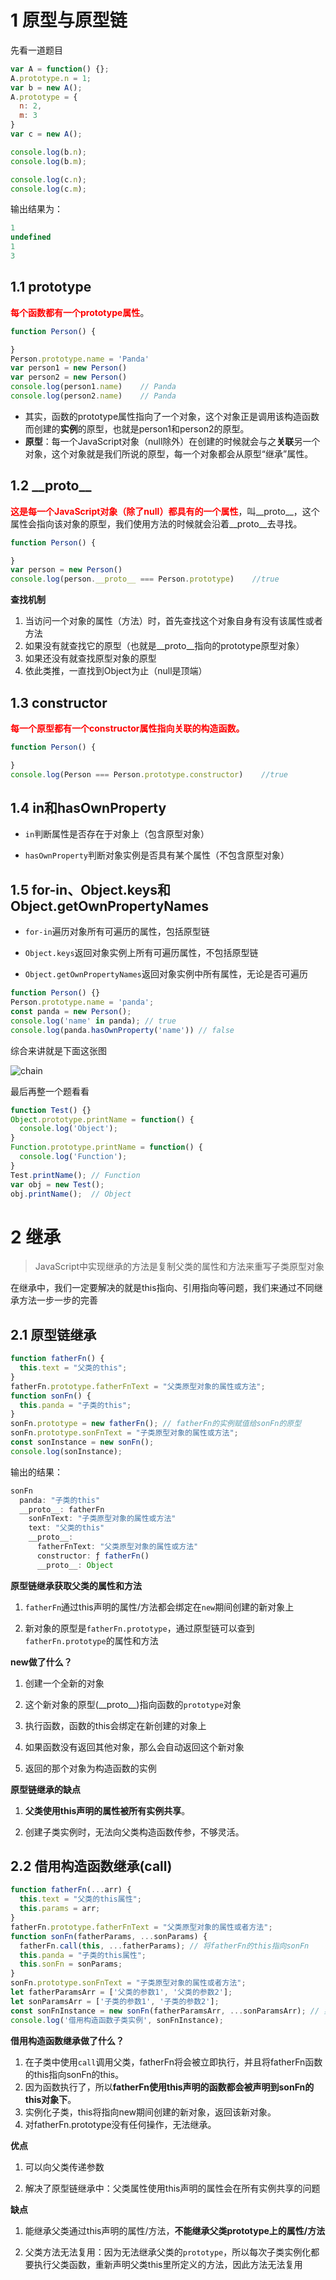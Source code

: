 <!--
 * @LastEditors: panda_liu
 * @LastEditTime: 2020-11-24 16:10:50
 * @FilePath: \Blog\JavaScript\对象的原型链与继承.md
 * @Description: add some description
-->

# 1 原型与原型链

先看一道题目

``` js
var A = function() {};
A.prototype.n = 1;
var b = new A();
A.prototype = {
  n: 2,
  m: 3
}
var c = new A();

console.log(b.n);
console.log(b.m);

console.log(c.n);
console.log(c.m);
```

输出结果为：
``` js
1
undefined
1
3
```

## 1.1 prototype

**<font color=red>每个函数都有一个prototype属性</font>**。
``` javascript
function Person() {

}
Person.prototype.name = 'Panda'
var person1 = new Person()
var person2 = new Person()
console.log(person1.name)    // Panda
console.log(person2.name)    // Panda
```

- 其实，函数的prototype属性指向了一个对象，这个对象正是调用该构造函数而创建的**实例**的原型，也就是person1和person2的原型。
- **原型**：每一个JavaScript对象（null除外）在创建的时候就会与之**关联**另一个对象，这个对象就是我们所说的原型，每一个对象都会从原型“继承”属性。

## 1.2 \_\_proto\_\_

**<font color=red>这是每一个JavaScript对象（除了null）都具有的一个属性</font>**，叫__proto__，这个属性会指向该对象的原型，我们使用方法的时候就会沿着__proto__去寻找。
``` javascript
function Person() {

}
var person = new Person()
console.log(person.__proto__ === Person.prototype)    //true
```

**查找机制**

1. 当访问一个对象的属性（方法）时，首先查找这个对象自身有没有该属性或者方法
2. 如果没有就查找它的原型（也就是__proto__指向的prototype原型对象）
3. 如果还没有就查找原型对象的原型
4. 依此类推，一直找到Object为止（null是顶端）

## 1.3 constructor 

**<font color=red>每一个原型都有一个constructor属性指向关联的构造函数。</font>**
``` javascript
function Person() {

}
console.log(Person === Person.prototype.constructor)    //true
```

## 1.4 in和hasOwnProperty

- `in`判断属性是否存在于对象上（包含原型对象）

- `hasOwnProperty`判断对象实例是否具有某个属性（不包含原型对象）

## 1.5 for-in、Object.keys和Object.getOwnPropertyNames

- `for-in`遍历对象所有可遍历的属性，包括原型链

- `Object.keys`返回对象实例上所有可遍历属性，不包括原型链

- `Object.getOwnPropertyNames`返回对象实例中所有属性，无论是否可遍历
                            
``` js
function Person() {}
Person.prototype.name = 'panda';
const panda = new Person();
console.log('name' in panda); // true
console.log(panda.hasOwnProperty('name')) // false
```

综合来讲就是下面这张图

![chain](./image/chain.png)

最后再整一个题看看

``` js
function Test() {}
Object.prototype.printName = function() {
  console.log('Object');
}
Function.prototype.printName = function() {
  console.log('Function');
}
Test.printName(); // Function
var obj = new Test();
obj.printName();  // Object
```

# 2 继承

> JavaScript中实现继承的方法是复制父类的属性和方法来重写子类原型对象

在继承中，我们一定要解决的就是this指向、引用指向等问题，我们来通过不同继承方法一步一步的完善

## 2.1 原型链继承

``` js
function fatherFn() {
  this.text = "父类的this";
}
fatherFn.prototype.fatherFnText = "父类原型对象的属性或方法";
function sonFn() {
  this.panda = "子类的this";
}
sonFn.prototype = new fatherFn(); // fatherFn的实例赋值给sonFn的原型
sonFn.prototype.sonFnText = "子类原型对象的属性或方法";
const sonInstance = new sonFn();
console.log(sonInstance);
```
输出的结果：
``` js
sonFn
  panda: "子类的this"
  __proto__: fatherFn
    sonFnText: "子类原型对象的属性或方法"
    text: "父类的this"
    __proto__:
      fatherFnText: "父类原型对象的属性或方法"
      constructor: ƒ fatherFn()
      __proto__: Object
```

**原型链继承获取父类的属性和方法**

1. `fatherFn`通过this声明的属性/方法都会绑定在`new`期间创建的新对象上

2. 新对象的原型是`fatherFn.prototype`，通过原型链可以查到`fatherFn.prototype`的属性和方法

**new做了什么？**

1. 创建一个全新的对象

2. 这个新对象的原型(\_\_proto\_\_)指向函数的`prototype`对象

3. 执行函数，函数的this会绑定在新创建的对象上

4. 如果函数没有返回其他对象，那么会自动返回这个新对象

5. 返回的那个对象为构造函数的实例

**原型链继承的缺点**

1. **父类使用this声明的属性被所有实例共享**。

2. 创建子类实例时，无法向父类构造函数传参，不够灵活。

## 2.2 借用构造函数继承(call)

``` js
function fatherFn(...arr) {
  this.text = "父类的this属性";
  this.params = arr;
}
fatherFn.prototype.fatherFnText = "父类原型对象的属性或者方法";
function sonFn(fatherParams, ...sonParams) {
  fatherFn.call(this, ...fatherParams); // 将fatherFn的this指向sonFn
  this.panda = "子类的this属性";
  this.sonFn = sonParams;
}
sonFn.prototype.sonFnText = "子类原型对象的属性或者方法";
let fatherParamsArr = ['父类的参数1', '父类的参数2'];
let sonParamsArr = ['子类的参数1', '子类的参数2'];
const sonFnInstance = new sonFn(fatherParamsArr, ...sonParamsArr); // 实例化子类
console.log('借用构造函数子类实例', sonFnInstance);
```

**借用构造函数继承做了什么？**

1. 在子类中使用`call`调用父类，fatherFn将会被立即执行，并且将fatherFn函数的this指向sonFn的this。
2. 因为函数执行了，所以**fatherFn使用this声明的函数都会被声明到sonFn的this对象下**。
3. 实例化子类，this将指向new期间创建的新对象，返回该新对象。
4. 对fatherFn.prototype没有任何操作，无法继承。

**优点**

1. 可以向父类传递参数

2. 解决了原型链继承中：父类属性使用this声明的属性会在所有实例共享的问题

**缺点**

1. 能继承父类通过this声明的属性/方法，**不能继承父类prototype上的属性/方法**

2. 父类方法无法复用：因为无法继承父类的`prototype`，所以每次子类实例化都要执行父类函数，重新声明父类this里所定义的方法，因此方法无法复用